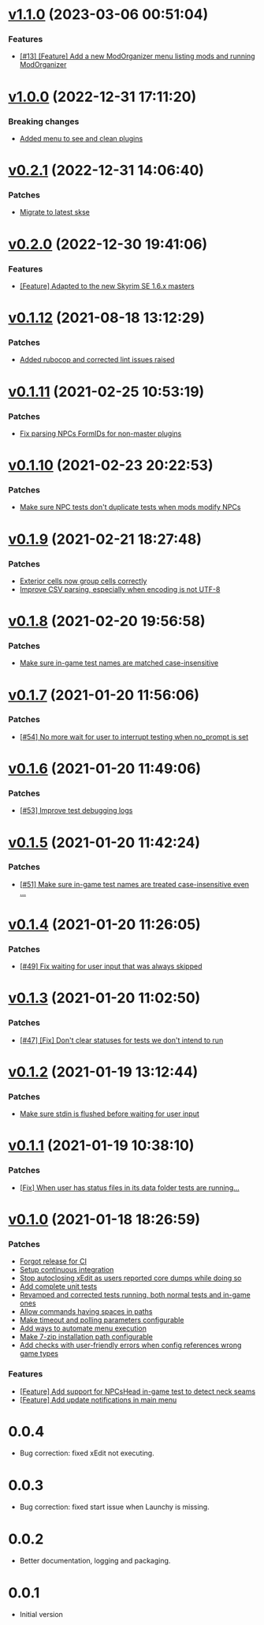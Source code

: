 # [v1.1.0](https://github.com/Muriel-Salvan/modsvaskr/compare/v1.0.0...v1.1.0) (2023-03-06 00:51:04)

### Features

* [[#13] [Feature] Add a new ModOrganizer menu listing mods and running ModOrganizer](https://github.com/Muriel-Salvan/modsvaskr/commit/ff8ef9ece8be5e71538af2e78cb2bf5bc6692048)

# [v1.0.0](https://github.com/Muriel-Salvan/modsvaskr/compare/v0.2.1...v1.0.0) (2022-12-31 17:11:20)

### Breaking changes

* [Added menu to see and clean plugins](https://github.com/Muriel-Salvan/modsvaskr/commit/9e522fab42ce28651cf8256942130cbbde4098a8)

# [v0.2.1](https://github.com/Muriel-Salvan/modsvaskr/compare/v0.2.0...v0.2.1) (2022-12-31 14:06:40)

### Patches

* [Migrate to latest skse](https://github.com/Muriel-Salvan/modsvaskr/commit/267b18370f0f60267a7731cc99b9e79e965cbdac)

# [v0.2.0](https://github.com/Muriel-Salvan/modsvaskr/compare/v0.1.12...v0.2.0) (2022-12-30 19:41:06)

### Features

* [[Feature] Adapted to the new Skyrim SE 1.6.x masters](https://github.com/Muriel-Salvan/modsvaskr/commit/c442ffb7126dca704b072cf6964ea0df15237e2c)

# [v0.1.12](https://github.com/Muriel-Salvan/modsvaskr/compare/v0.1.11...v0.1.12) (2021-08-18 13:12:29)

### Patches

* [Added rubocop and corrected lint issues raised](https://github.com/Muriel-Salvan/modsvaskr/commit/4d434ebe8da117a00a2d1ac1f09c992036f9d7d9)

# [v0.1.11](https://github.com/Muriel-Salvan/modsvaskr/compare/v0.1.10...v0.1.11) (2021-02-25 10:53:19)

### Patches

* [Fix parsing NPCs FormIDs for non-master plugins](https://github.com/Muriel-Salvan/modsvaskr/commit/b3df3f71a38baa67fab6b431db262dceeec87643)

# [v0.1.10](https://github.com/Muriel-Salvan/modsvaskr/compare/v0.1.9...v0.1.10) (2021-02-23 20:22:53)

### Patches

* [Make sure NPC tests don't duplicate tests when mods modify NPCs](https://github.com/Muriel-Salvan/modsvaskr/commit/512467c2518180add3e7d389846729e01b9e3092)

# [v0.1.9](https://github.com/Muriel-Salvan/modsvaskr/compare/v0.1.8...v0.1.9) (2021-02-21 18:27:48)

### Patches

* [Exterior cells now group cells correctly](https://github.com/Muriel-Salvan/modsvaskr/commit/494f9a368745584cde0e4dd8ffb783c0bc8c094d)
* [Improve CSV parsing, especially when encoding is not UTF-8](https://github.com/Muriel-Salvan/modsvaskr/commit/67c5861400d58a0619b1eafd219d7b7712e8c4ce)

# [v0.1.8](https://github.com/Muriel-Salvan/modsvaskr/compare/v0.1.7...v0.1.8) (2021-02-20 19:56:58)

### Patches

* [Make sure in-game test names are matched case-insensitive](https://github.com/Muriel-Salvan/modsvaskr/commit/f040f88019b229d8cf59e3f3847a152d95efd23c)

# [v0.1.7](https://github.com/Muriel-Salvan/modsvaskr/compare/v0.1.6...v0.1.7) (2021-01-20 11:56:06)

### Patches

* [[#54] No more wait for user to interrupt testing when no_prompt is set](https://github.com/Muriel-Salvan/modsvaskr/commit/cc2ae3d376fa54a037d6ea5fed41a7b1248e3b8b)

# [v0.1.6](https://github.com/Muriel-Salvan/modsvaskr/compare/v0.1.5...v0.1.6) (2021-01-20 11:49:06)

### Patches

* [[#53] Improve test debugging logs](https://github.com/Muriel-Salvan/modsvaskr/commit/217bb9f417d38b62e1341e0b40ffe9d38b11e680)

# [v0.1.5](https://github.com/Muriel-Salvan/modsvaskr/compare/v0.1.4...v0.1.5) (2021-01-20 11:42:24)

### Patches

* [[#51] Make sure in-game test names are treated case-insensitive even …](https://github.com/Muriel-Salvan/modsvaskr/commit/2c059668c346965f3c3a88470952680b5a83ed14)

# [v0.1.4](https://github.com/Muriel-Salvan/modsvaskr/compare/v0.1.3...v0.1.4) (2021-01-20 11:26:05)

### Patches

* [[#49] Fix waiting for user input that was always skipped](https://github.com/Muriel-Salvan/modsvaskr/commit/eb398fb211dd79c2b9287faf6c4bf3d60f7320f6)

# [v0.1.3](https://github.com/Muriel-Salvan/modsvaskr/compare/v0.1.2...v0.1.3) (2021-01-20 11:02:50)

### Patches

* [[#47] [Fix] Don't clear statuses for tests we don't intend to run](https://github.com/Muriel-Salvan/modsvaskr/commit/9422b103509a515806473a382596eaece2a322da)

# [v0.1.2](https://github.com/Muriel-Salvan/modsvaskr/compare/v0.1.1...v0.1.2) (2021-01-19 13:12:44)

### Patches

* [Make sure stdin is flushed before waiting for user input](https://github.com/Muriel-Salvan/modsvaskr/commit/5bd17982bf7f4628eae055639cec5bbcf50336b2)

# [v0.1.1](https://github.com/Muriel-Salvan/modsvaskr/compare/v0.1.0...v0.1.1) (2021-01-19 10:38:10)

### Patches

* [[Fix] When user has status files in its data folder tests are running…](https://github.com/Muriel-Salvan/modsvaskr/commit/2aa9e4a1f1f6d6b2035bbe895e4f0299cd3cddc4)

# [v0.1.0](https://github.com/Muriel-Salvan/modsvaskr/compare/v0.0.4...v0.1.0) (2021-01-18 18:26:59)

### Patches

* [Forgot release for CI](https://github.com/Muriel-Salvan/modsvaskr/commit/2c196f1e97359784dd01d01398545b5bbf78bdd6)
* [Setup continuous integration](https://github.com/Muriel-Salvan/modsvaskr/commit/a92772c115ed1cc0c02ab1542bcddaa1eb6ccefd)
* [Stop autoclosing xEdit as users reported core dumps while doing so](https://github.com/Muriel-Salvan/modsvaskr/commit/61aa68a5492df0a28244e73af78e29a904cbf046)
* [Add complete unit tests](https://github.com/Muriel-Salvan/modsvaskr/commit/e7181ef3084dd6490ff5cdd9627acf32e4d6431e)
* [Revamped and corrected tests running, both normal tests and in-game ones](https://github.com/Muriel-Salvan/modsvaskr/commit/e48f67b0481ec08c8d06a4aafee669f7fe3ef691)
* [Allow commands having spaces in paths](https://github.com/Muriel-Salvan/modsvaskr/commit/dc7d8f9ec4f410a4f17e933cf9dbe8f01c4e87d2)
* [Make timeout and polling parameters configurable](https://github.com/Muriel-Salvan/modsvaskr/commit/0f9702df7481c3c73bf55cb2a0f3cafbe525fdd1)
* [Add ways to automate menu execution](https://github.com/Muriel-Salvan/modsvaskr/commit/f5d1e161437ca769e21a3b736875423980bd5198)
* [Make 7-zip installation path configurable](https://github.com/Muriel-Salvan/modsvaskr/commit/da338ca43ae9d73763c173d72dddc3c8e65ef8b0)
* [Add checks with user-friendly errors when config references wrong game types](https://github.com/Muriel-Salvan/modsvaskr/commit/72ecc52e5b4fdf2b5b8b073f8184f11519662d8a)

### Features

* [[Feature] Add support for NPCsHead in-game test to detect neck seams](https://github.com/Muriel-Salvan/modsvaskr/commit/da294d2a4fb9d94125608c18c673817660cf586e)
* [[Feature] Add update notifications in main menu](https://github.com/Muriel-Salvan/modsvaskr/commit/063f75cc203cfb4ad71d878f39b9e1f1fee234fe)

# 0.0.4

* Bug correction: fixed xEdit not executing.

# 0.0.3

* Bug correction: fixed start issue when Launchy is missing.

# 0.0.2

* Better documentation, logging and packaging.

# 0.0.1

* Initial version

